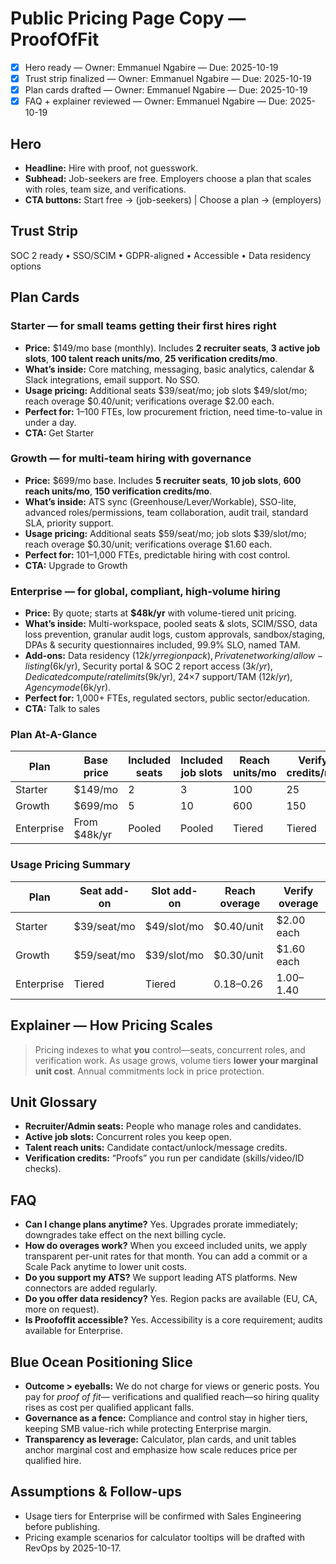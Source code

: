 # Public Pricing Page Copy — ProofOfFit

- [x] Hero ready — Owner: Emmanuel Ngabire — Due: 2025-10-19
- [x] Trust strip finalized — Owner: Emmanuel Ngabire — Due: 2025-10-19
- [x] Plan cards drafted — Owner: Emmanuel Ngabire — Due: 2025-10-19
- [x] FAQ + explainer reviewed — Owner: Emmanuel Ngabire — Due: 2025-10-19

## Hero

- **Headline:** Hire with proof, not guesswork.
- **Subhead:** Job-seekers are free. Employers choose a plan that scales with roles, team size,
  and verifications.
- **CTA buttons:** Start free → (job-seekers) | Choose a plan → (employers)

## Trust Strip

SOC 2 ready • SSO/SCIM • GDPR-aligned • Accessible • Data residency options

## Plan Cards

### Starter — for small teams getting their first hires right

- **Price:** $149/mo base (monthly). Includes **2 recruiter seats**, **3 active job slots**,
  **100 talent reach units/mo**, **25 verification credits/mo**.
- **What’s inside:** Core matching, messaging, basic analytics, calendar & Slack integrations,
  email support. No SSO.
- **Usage pricing:** Additional seats $39/seat/mo; job slots $49/slot/mo; reach overage
  $0.40/unit; verifications overage $2.00 each.
- **Perfect for:** 1–100 FTEs, low procurement friction, need time-to-value in under a day.
- **CTA:** Get Starter

### Growth — for multi-team hiring with governance

- **Price:** $699/mo base. Includes **5 recruiter seats**, **10 job slots**,
  **600 reach units/mo**, **150 verification credits/mo**.
- **What’s inside:** ATS sync (Greenhouse/Lever/Workable), SSO-lite, advanced roles/permissions,
  team collaboration, audit trail, standard SLA, priority support.
- **Usage pricing:** Additional seats $59/seat/mo; job slots $39/slot/mo; reach overage
  $0.30/unit; verifications overage $1.60 each.
- **Perfect for:** 101–1,000 FTEs, predictable hiring with cost control.
- **CTA:** Upgrade to Growth

### Enterprise — for global, compliant, high-volume hiring

- **Price:** By quote; starts at **$48k/yr** with volume-tiered unit pricing.
- **What’s inside:** Multi-workspace, pooled seats & slots, SCIM/SSO, data loss prevention,
  granular audit logs, custom approvals, sandbox/staging, DPAs & security questionnaires
  included, 99.9% SLO, named TAM.
- **Add-ons:** Data residency ($12k/yr region pack), Private networking/allow-listing ($6k/yr),
  Security portal & SOC 2 report access ($3k/yr), Dedicated compute/rate limits ($9k/yr),
  24×7 support/TAM ($12k/yr), Agency mode ($6k/yr).
- **Perfect for:** 1,000+ FTEs, regulated sectors, public sector/education.
- **CTA:** Talk to sales

### Plan At-A-Glance

| Plan | Base price | Included seats | Included job slots | Reach units/mo | Verify credits/mo |
|---|---|---|---|---|---|
| Starter | $149/mo | 2 | 3 | 100 | 25 |
| Growth | $699/mo | 5 | 10 | 600 | 150 |
| Enterprise | From $48k/yr | Pooled | Pooled | Tiered | Tiered |

### Usage Pricing Summary

| Plan | Seat add-on | Slot add-on | Reach overage | Verify overage |
|---|---|---|---|---|
| Starter | $39/seat/mo | $49/slot/mo | $0.40/unit | $2.00 each |
| Growth | $59/seat/mo | $39/slot/mo | $0.30/unit | $1.60 each |
| Enterprise | Tiered | Tiered | $0.18–$0.26 | $1.00–$1.40 |

## Explainer — How Pricing Scales

> Pricing indexes to what **you** control—seats, concurrent roles, and verification work.
> As usage grows, volume tiers **lower your marginal unit cost**. Annual commitments lock in
> price protection.

## Unit Glossary

- **Recruiter/Admin seats:** People who manage roles and candidates.
- **Active job slots:** Concurrent roles you keep open.
- **Talent reach units:** Candidate contact/unlock/message credits.
- **Verification credits:** “Proofs” you run per candidate (skills/video/ID checks).

## FAQ

- **Can I change plans anytime?** Yes. Upgrades prorate immediately; downgrades take effect on
  the next billing cycle.
- **How do overages work?** When you exceed included units, we apply transparent per-unit rates
  for that month. You can add a commit or a Scale Pack anytime to lower unit costs.
- **Do you support my ATS?** We support leading ATS platforms. New connectors are added regularly.
- **Do you offer data residency?** Yes. Region packs are available (EU, CA, more on request).
- **Is Proofoffit accessible?** Yes. Accessibility is a core requirement; audits available for
  Enterprise.

## Blue Ocean Positioning Slice

- **Outcome > eyeballs:** We do not charge for views or generic posts. You pay for *proof of fit*—
  verifications and qualified reach—so hiring quality rises as cost per qualified applicant falls.
- **Governance as a fence:** Compliance and control stay in higher tiers, keeping SMB value-rich
  while protecting Enterprise margin.
- **Transparency as leverage:** Calculator, plan cards, and unit tables anchor marginal cost and
  emphasize how scale reduces price per qualified hire.

## Assumptions & Follow-ups

- Usage tiers for Enterprise will be confirmed with Sales Engineering before publishing.
- Pricing example scenarios for calculator tooltips will be drafted with RevOps by 2025-10-17.
